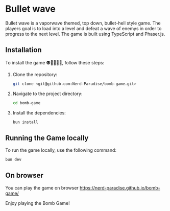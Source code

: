 # Bullet wave

Bullet wave is a vaporwave themed, top down, bullet-hell style game. The players goal is to load into a level and defeat a wave of enemys in order to progress to the next level. The game is built using TypeScript and Phaser.js.

## Installation

To install the game 👽👨‍🚀🚀🔫, follow these steps:

1. Clone the repository:
    ```sh
    git clone <git@github.com:Nerd-Paradise/bomb-game.git>
    ```
2. Navigate to the project directory:
    ```sh
    cd bomb-game
    ```
3. Install the dependencies:
    ```sh
    bun install
    ```

## Running the Game locally

To run the game locally, use the following command:
```sh
bun dev
```

## On browser

You can play the game on browser 
<https://nerd-paradise.github.io/bomb-game/>

Enjoy playing the Bomb Game!
